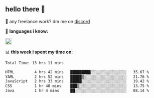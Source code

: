 ## hello there 👋

💼 any freelance work? dm me on [discord](https://discord.com/users/577571414186393661/)

🌸 **languages ​i know:**  

<img height="20" src="https://skillicons.dev/icons?i=js,ts,html,css,php,py,java&perline=50">

📊 **this week i spent my time on:**
<!--START_SECTION:waka-->

```txt
Total Time: 13 hrs 11 mins

HTML         4 hrs 42 mins   █████████░░░░░░░░░░░░░░░░   35.67 %
YAML         2 hrs 52 mins   █████▒░░░░░░░░░░░░░░░░░░░   21.76 %
JavaScript   2 hrs 33 mins   █████░░░░░░░░░░░░░░░░░░░░   19.42 %
CSS          1 hr 48 mins    ███▒░░░░░░░░░░░░░░░░░░░░░   13.75 %
Java         1 hr 4 mins     ██░░░░░░░░░░░░░░░░░░░░░░░   08.14 %
```

<!--END_SECTION:waka-->
